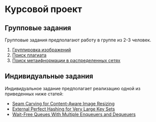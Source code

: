 # Курсовой проект

## Групповые задания

Групповые задания предполагают работу в группе из 2-3 человек.

1. [Группировка изображений]()
2. [Поиск плагиата](https://docs.google.com/document/d/1smdMi6uNF0rmk1s5E5P9OZ1_M7jSOpBNzFRsuFdqKh4/edit?usp=sharing)
3. [Поиск метаифнормации в распределенных сетях](https://docs.google.com/document/d/1PLExlCxv07E3v-qzPns43eQPppeBVOlzW9_rZPGja6M/edit?usp=sharing)

## Индивидуальные задания

Индивидуальное задание предполагает реализацию одной из приведенных ниже статей:

- [Seam Carving for Content-Aware Image Resizing](http://www.faculty.idc.ac.il/arik/site/seam-carve.asp)
- [External Perfect Hashing for Very Large Key Sets](http://homepages.dcc.ufmg.br/~nivio/papers/cikm07.pdf)
- [Wait-Free Queues With Multiple Enqueuers and Dequeuers](http://www.cs.technion.ac.il/~erez/Papers/wfquque-ppopp.pdf)
